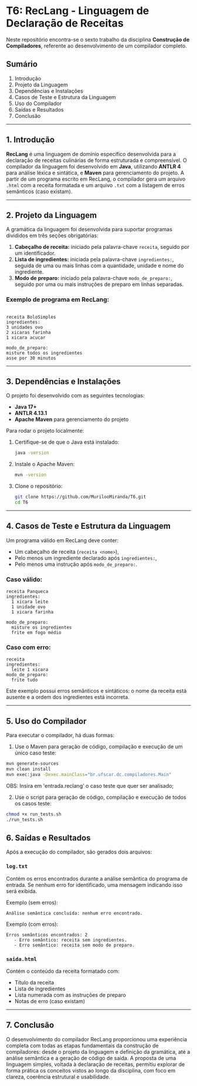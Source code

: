 # T6: RecLang - Linguagem de Declaração de Receitas

Neste repositório encontra-se o sexto trabalho da disciplina **Construção de Compiladores**, referente ao desenvolvimento de um compilador completo.

## Sumário

  1. Introdução
  2. Projeto da Linguagem
  3. Dependências e Instalações
  4. Casos de Teste e Estrutura da Linguagem
  5. Uso do Compilador
  6. Saídas e Resultados
  7. Conclusão

---

## 1. Introdução

**RecLang** é uma linguagem de domínio específico desenvolvida para a declaração de receitas culinárias de forma estruturada e compreensível. O compilador da linguagem foi desenvolvido em **Java**, utilizando **ANTLR 4** para análise léxica e sintática, e **Maven** para gerenciamento do projeto. A partir de um programa escrito em RecLang, o compilador gera um arquivo `.html` com a receita formatada e um arquivo `.txt` com a listagem de erros semânticos (caso existam).

---

## 2. Projeto da Linguagem

A gramática da linguagem foi desenvolvida para suportar programas divididos em três seções obrigatórias:

1. **Cabeçalho de receita:** iniciado pela palavra-chave `receita`, seguido por um identificador.
2. **Lista de ingredientes:** iniciada pela palavra-chave `ingredientes:`, seguida de uma ou mais linhas com a quantidade, unidade e nome do ingrediente.
3. **Modo de preparo:** iniciado pela palavra-chave `modo_de_preparo:`, seguido por uma ou mais instruções de preparo em linhas separadas.

### Exemplo de programa em RecLang:

```

receita BoloSimples
ingredientes:
3 unidades ovo
2 xicaras farinha
1 xicara acucar

modo_de_preparo:
misture todos os ingredientes
asse por 30 minutos

````

---

## 3. Dependências e Instalações

O projeto foi desenvolvido com as seguintes tecnologias:

- **Java 17+**
- **ANTLR 4.13.1**
- **Apache Maven** para gerenciamento do projeto

Para rodar o projeto localmente:

1. Certifique-se de que o Java está instalado:
   ```bash
   java -version
    ````

2. Instale o Apache Maven:

   ```bash
   mvn -version
   ```

3. Clone o repositório:

   ```bash
   git clone https://github.com/MurilooMiranda/T6.git
   cd T6
   ```
---

## 4. Casos de Teste e Estrutura da Linguagem

Um programa válido em RecLang deve conter:

* Um cabeçalho de receita (`receita <nome>`),
* Pelo menos um ingrediente declarado após `ingredientes:`,
* Pelo menos uma instrução após `modo_de_preparo:`.

### Caso válido:

```
receita Panqueca
ingredientes:
  1 xicara leite
  1 unidade ovo
  1 xicara farinha

modo_de_preparo:
  misture os ingredientes
  frite em fogo médio
```

### Caso com erro:

```
receita
ingredientes:
  leite 1 xicara
modo_de_preparo:
  frite tudo
```

Este exemplo possui erros semânticos e sintáticos: o nome da receita está ausente e a ordem dos ingredientes está incorreta.

---

## 5. Uso do Compilador

Para executar o compilador, há duas formas:

1. Use o Maven para geração de código, compilação e execução de um único caso teste:

  ```bash
  mvn generate-sources
  mvn clean install
  mvn exec:java -Dexec.mainClass="br.ufscar.dc.compiladores.Main"

  ```
  OBS: Insira em 'entrada.reclang' o caso teste que quer ser analisado;

2. Use o script para geração de código, compilação e execução de todos os casos teste: 

  ```bash
  chmod +x run_tests.sh                                          
  ./run_tests.sh

  ```


## 6. Saídas e Resultados

Após a execução do compilador, são gerados dois arquivos:

### `log.txt`

Contém os erros encontrados durante a análise semântica do programa de entrada. Se nenhum erro for identificado, uma mensagem indicando isso será exibida.

Exemplo (sem erros):

```
Análise semântica concluída: nenhum erro encontrado.
```

Exemplo (com erros):

```
Erros semânticos encontrados: 2
   - Erro semântico: receita sem ingredientes.
   - Erro semântico: receita sem modo de preparo.

```

### `saida.html`

Contém o conteúdo da receita formatado com:

* Título da receita
* Lista de ingredientes
* Lista numerada com as instruções de preparo
* Notas de erro (caso existam)

---

## 7. Conclusão

O desenvolvimento do compilador RecLang proporcionou uma experiência completa com todas as etapas fundamentais da construção de compiladores: desde o projeto da linguagem e definição da gramática, até a análise semântica e a geração de código de saída. A proposta de uma linguagem simples, voltada à declaração de receitas, permitiu explorar de forma prática os conceitos vistos ao longo da disciplina, com foco em clareza, coerência estrutural e usabilidade.

